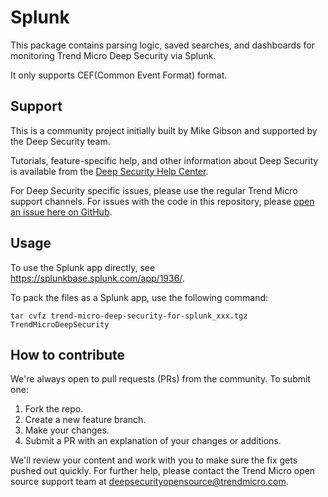 # Splunk

This package contains parsing logic, saved searches, and dashboards for monitoring Trend Micro Deep Security via Splunk.

It only supports CEF(Common Event Format) format.

## Support

This is a community project initially built by Mike Gibson and supported by the Deep Security team.

Tutorials, feature-specific help, and other information about Deep Security is available from the [Deep Security Help Center](https://help.deepsecurity.trendmicro.com/Welcome.html). 

For Deep Security specific issues, please use the regular Trend Micro support channels. For issues with the code in this repository, please [open an issue here on GitHub](https://github.com/deep-security/splunk/issues).

## Usage

To use the Splunk app directly, see https://splunkbase.splunk.com/app/1936/.

To pack the files as a Splunk app, use the following command:
```shell
tar cvfz trend-micro-deep-security-for-splunk_xxx.tgz TrendMicroDeepSecurity
```

## How to contribute

We're always open to pull requests (PRs) from the community. To submit one:

1. Fork the repo.
2. Create a new feature branch.
3. Make your changes.
4. Submit a PR with an explanation of your changes or additions.

We'll review your content and work with you to make sure the fix gets pushed out quickly. For further help, please contact the Trend Micro open source support team at deepsecurityopensource@trendmicro.com.
